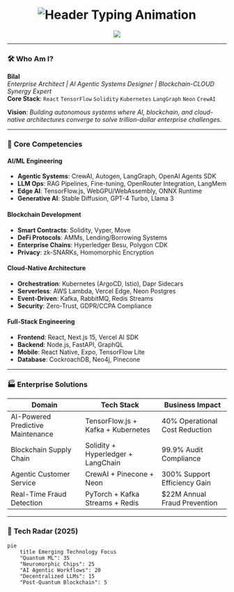 <h1 align="center">
  <img src="https://readme-typing-svg.demolab.com?font=Space+Grotesk&weight=600&size=32&duration=4000&pause=1000&color=00C2FF&center=true&vCenter=true&width=700&lines=AI+%26+Blockchain+Architect;Enterprise+Systems+Scalability+Leader;Generative+Agentic+Workflows+Specialist" alt="Header Typing Animation" />
</h1>

<p align="center">
  <a href="https://linkedin.com/in/[PROFILE]" target="_blank">
    <img src="https://img.shields.io/badge/-Strategic%20Collaboration-%2300C2FF?style=for-the-badge&logo=linkedin&logoColor=white"/>
  </a>
</p>

---

### 🛠️ **Who Am I?**  
**Bilal**  
*Enterprise Architect | AI Agentic Systems Designer | Blockchain-CLOUD Synergy Expert*  
**Core Stack**: `React` `TensorFlow` `Solidity` `Kubernetes` `LangGraph` `Neon` `CrewAI`  

**Vision**: *Building autonomous systems where AI, blockchain, and cloud-native architectures converge to solve trillion-dollar enterprise challenges.*

---

### 🌟 **Core Competencies**  
#### **AI/ML Engineering**  
- **Agentic Systems**: CrewAI, Autogen, LangGraph, OpenAI Agents SDK  
- **LLM Ops**: RAG Pipelines, Fine-tuning, OpenRouter Integration, LangMem  
- **Edge AI**: TensorFlow.js, WebGPU/WebAssembly, ONNX Runtime  
- **Generative AI**: Stable Diffusion, GPT-4 Turbo, Llama 3  

#### **Blockchain Development**  
- **Smart Contracts**: Solidity, Vyper, Move  
- **DeFi Protocols**: AMMs, Lending/Borrowing Systems  
- **Enterprise Chains**: Hyperledger Besu, Polygon CDK  
- **Privacy**: zk-SNARKs, Homomorphic Encryption  

#### **Cloud-Native Architecture**  
- **Orchestration**: Kubernetes (ArgoCD, Istio), Dapr Sidecars  
- **Serverless**: AWS Lambda, Vercel Edge, Neon Postgres  
- **Event-Driven**: Kafka, RabbitMQ, Redis Streams  
- **Security**: Zero-Trust, GDPR/CCPA Compliance  

#### **Full-Stack Engineering**  
- **Frontend**: React, Next.js 15, Vercel AI SDK  
- **Backend**: Node.js, FastAPI, GraphQL  
- **Mobile**: React Native, Expo, TensorFlow Lite  
- **Database**: CockroachDB, Neo4j, Pinecone  

---

### 🏭 **Enterprise Solutions**  
| **Domain**                | **Tech Stack**                          | **Business Impact**                |
|---------------------------|-----------------------------------------|-------------------------------------|
| AI-Powered Predictive Maintenance | TensorFlow.js + Kafka + Kubernetes | 40% Operational Cost Reduction      |
| Blockchain Supply Chain   | Solidity + Hyperledger + LangChain      | 99.9% Audit Compliance              |
| Agentic Customer Service  | CrewAI + Pinecone + Neon                | 300% Support Efficiency Gain        |
| Real-Time Fraud Detection | PyTorch + Kafka Streams + Redis         | $22M Annual Fraud Prevention        |

---

### 🚀 **Tech Radar (2025)**  
```mermaid
pie
    title Emerging Technology Focus
    "Quantum ML": 35
    "Neuromorphic Chips": 25
    "AI Agentic Workflows": 20
    "Decentralized LLMs": 15
    "Post-Quantum Blockchain": 5
